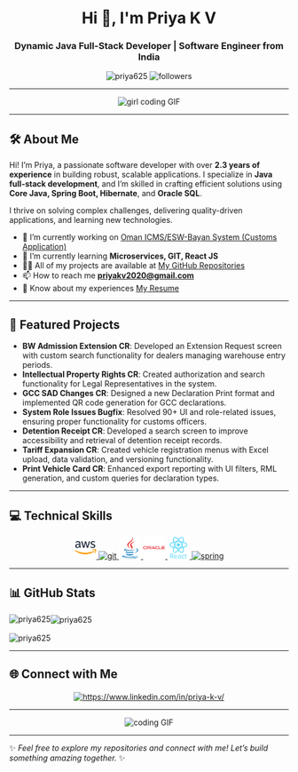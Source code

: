 <h1 align="center">Hi 👋, I'm Priya K V</h1>
<h3 align="center">Dynamic Java Full-Stack Developer | Software Engineer from India</h3>

<p align="center">
  <img src="https://komarev.com/ghpvc/?username=priya625&label=Profile%20views&color=0e75b6&style=flat" alt="priya625" />
  <img src="https://img.shields.io/github/followers/priya625?label=Followers" alt="followers" />
</p>

---

<p align="center">
  <img src="https://media.giphy.com/media/Y4ak9Ki2GZCbJxAnJD/giphy.gif" width="500" alt="girl coding GIF" />
</p>


---

## 🛠️ About Me

Hi! I’m Priya, a passionate software developer with over **2.3 years of experience** in building robust, scalable applications. I specialize in **Java full-stack development**, and I’m skilled in crafting efficient solutions using **Core Java, Spring Boot, Hibernate**, and **Oracle SQL**.

I thrive on solving complex challenges, delivering quality-driven applications, and learning new technologies.

- 🔭 I’m currently working on [Oman ICMS/ESW-Bayan System (Customs Application)](https://www.customs.gov.om/dgcportal/web/dgc/home)
- 🌱 I’m currently learning **Microservices, GIT, React JS**
- 👨‍💻 All of my projects are available at [My GitHub Repositories](https://github.com/Priya625)
- 📫 How to reach me **priyakv2020@gmail.com**
- 📄 Know about my experiences [My Resume](https://drive.google.com/file/d/1E16XwwGZRy6YzUWO9NSwGVBrB0nU0UJa/view?usp=sharing)

---

## 🌟 Featured Projects

- **BW Admission Extension CR**: Developed an Extension Request screen with custom search functionality for dealers managing warehouse entry periods.  
- **Intellectual Property Rights CR**: Created authorization and search functionality for Legal Representatives in the system.  
- **GCC SAD Changes CR**: Designed a new Declaration Print format and implemented QR code generation for GCC declarations.  
- **System Role Issues Bugfix**: Resolved 90+ UI and role-related issues, ensuring proper functionality for customs officers.  
- **Detention Receipt CR**: Developed a search screen to improve accessibility and retrieval of detention receipt records.  
- **Tariff Expansion CR**: Created vehicle registration menus with Excel upload, data validation, and versioning functionality.  
- **Print Vehicle Card CR**: Enhanced export reporting with UI filters, RML generation, and custom queries for declaration types.

---

## 💻 Technical Skills

<p align="center">
  <a href="https://aws.amazon.com" target="_blank" rel="noreferrer"> <img src="https://raw.githubusercontent.com/devicons/devicon/master/icons/amazonwebservices/amazonwebservices-original-wordmark.svg" alt="aws" width="40" height="40"/> </a>
  <a href="https://git-scm.com/" target="_blank" rel="noreferrer"> <img src="https://www.vectorlogo.zone/logos/git-scm/git-scm-icon.svg" alt="git" width="40" height="40"/> </a>
  <a href="https://www.java.com" target="_blank" rel="noreferrer"> <img src="https://raw.githubusercontent.com/devicons/devicon/master/icons/java/java-original.svg" alt="java" width="40" height="40"/> </a>
  <a href="https://www.oracle.com/" target="_blank" rel="noreferrer"> <img src="https://raw.githubusercontent.com/devicons/devicon/master/icons/oracle/oracle-original.svg" alt="oracle" width="40" height="40"/> </a>
  <a href="https://reactjs.org/" target="_blank" rel="noreferrer"> <img src="https://raw.githubusercontent.com/devicons/devicon/master/icons/react/react-original-wordmark.svg" alt="react" width="40" height="40"/> </a>
  <a href="https://spring.io/" target="_blank" rel="noreferrer"> <img src="https://www.vectorlogo.zone/logos/springio/springio-icon.svg" alt="spring" width="40" height="40"/> </a>
</p>

---

## 📊 GitHub Stats

<p>
  <img align="left" src="https://github-readme-stats.vercel.app/api/top-langs?username=priya625&show_icons=true&locale=en&layout=compact" alt="priya625" />
</p>

<p>
  <img align="center" src="https://github-readme-stats.vercel.app/api?username=priya625&show_icons=true&locale=en" alt="priya625" />
</p>

<p>
  <img align="center" src="https://github-readme-streak-stats.herokuapp.com/?user=priya625&" alt="priya625" />
</p>

---

## 🌐 Connect with Me

<p align="center">
  <a href="https://linkedin.com/in/https://www.linkedin.com/in/priya-k-v/" target="blank">
    <img align="center" src="https://raw.githubusercontent.com/rahuldkjain/github-profile-readme-generator/master/src/images/icons/Social/linked-in-alt.svg" alt="https://www.linkedin.com/in/priya-k-v/" height="30" width="40" />
  </a>
</p>

---

<p align="center">
  <img src="https://media.giphy.com/media/SWoSkN6DxTszqIKEqv/giphy.gif" width="300" alt="coding GIF" />
</p>

---

✨ *Feel free to explore my repositories and connect with me! Let’s build something amazing together.* ✨
